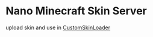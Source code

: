 # Nano Minecraft Skin Server

upload skin and use in [CustomSkinLoader](https://github.com/xfl03/CustomSkinLoaderAPI/blob/master/CustomSkinAPI/CustomSkinAPI-zh_CN.md)
